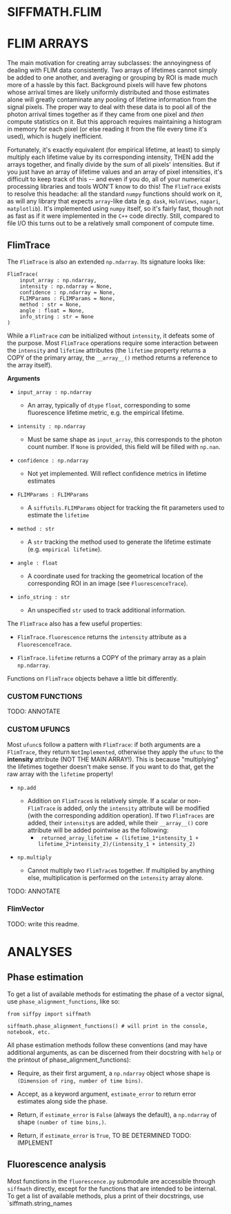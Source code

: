 # SIFFMATH.FLIM

# FLIM ARRAYS

The main motivation for creating array subclasses: the annoyingness of
dealing with FLIM data consistently. Two arrays of lifetimes cannot
simply be added to one another, and averaging or grouping by ROI is made
much more of a hassle by this fact. Background pixels will have few photons
whose arrival times are likely uniformly distributed and those estimates alone
will greatly contaminate any pooling of lifetime information from the signal
pixels. The proper way to deal with these data is to pool all of the photon
arrival times together as if they came from one pixel and *then* compute
statistics on it. But this approach requires maintaining a histogram in memory
for each pixel (or else reading it from the file every time it's used), which
is hugely inefficient.

Fortunately, it's exactly equivalent (for empirical lifetime,
at least) to simply multiply each lifetime value by its corresponding intensity,
THEN add the arrays together, and finally divide by the sum of all pixels' intensities.
But if you just have an array of lifetime values and an array of pixel intensities,
it's difficult to keep track of this -- and even if you do, all of your numerical
processing libraries and tools WON'T know to do this! The `FlimTrace` exists to
resolve this headache: all the standard `numpy` functions should work on it, as
will any library that expects `array`-like data (e.g. `dask`, `HoloViews`, `napari`,
`matplotlib`). It's implemented using `numpy` itself, so it's fairly fast, though
not as fast as if it were implemented in the `C++` code directly. Still, compared to
file I/O this turns out to be a relatively small component of compute time. 

## **FlimTrace**

The `FlimTrace` is also an extended `np.ndarray`. Its signature looks like:
```
FlimTrace(
    input_array : np.ndarray,
    intensity : np.ndarray = None,
    confidence : np.ndarray = None,
    FLIMParams : FLIMParams = None,
    method : str = None,
    angle : float = None,
    info_string : str = None
)
```

While a `FlimTrace` *can* be initialized without `intensity`, it defeats some of the
purpose. Most `FlimTrace` operations require some interaction between the `intensity`
and `lifetime` attributes (the `lifetime` property returns a COPY of the primary array,
the `__array__()` method returns a reference to the array itself).

**Arguments**

- `input_array : np.ndarray`
  - An array, typically of `dtype` `float`, corresponding to some fluorescence lifetime
  metric, e.g. the empirical lifetime.

- `intensity : np.ndarray`
  - Must be same shape as `input_array`, this corresponds to the photon count number.
  If `None` is provided, this field will be filled with `np.nan`.

- `confidence : np.ndarray`
  - Not yet implemented. Will reflect confidence metrics in lifetime estimates

- `FLIMParams : FLIMParams`
  - A `siffutils.FLIMParams` object for tracking the fit parameters used to estimate the `lifetime`

- `method : str`
  - A `str` tracking the method used to generate the lifetime estimate (e.g. `empirical lifetime`).

- `angle : float`
  - A coordinate used for tracking the geometrical location of the corresponding ROI in an image (see `FluorescenceTrace`).

- `info_string : str`
  - An unspecified `str` used to track additional information.

The `FlimTrace` also has a few useful properties:

- `FlimTrace.fluorescence` returns the `intensity` attribute as a `FluorescenceTrace`.

- `FlimTrace.lifetime` returns a COPY of the primary array as a plain `np.ndarray`.

Functions on `FlimTrace` objects behave a little bit differently.

### CUSTOM FUNCTIONS

TODO: ANNOTATE

### CUSTOM UFUNCS

Most `ufunc`s follow a pattern with `FlimTrace`: if both arguments are a `FlimTrace`, they
return `NotImplemented`, otherwise they apply the `ufunc` to the **intensity** attribute
(NOT THE MAIN ARRAY!). This is because "multiplying" the lifetimes together doesn't make sense.
If you want to do that, get the raw array with the `lifetime` property!

- `np.add`
  - Addition on `FlimTrace`s is relatively simple. If a scalar or non-`FlimTrace` is added,
  only the `intensity` attribute will be modified (with the corresponding addition operation).
  If two `FlimTraces` are added, their `intensity`s are added, while their `__array__()` core
  attribute will be added pointwise as the following:
    - ``` returned_array_lifetime = (lifetime_1*intensity_1 + lifetime_2*intensity_2)/(intensity_1 + intensity_2)```

- `np.multiply`
  - Cannot multiply two `FlimTrace`s together. If multiplied by anything else, multiplication is performed
  on the `intensity` array alone.
    
TODO: ANNOTATE

### **FlimVector**

TODO: write this readme.

# ANALYSES

## Phase estimation

To get a list of available methods for estimating the phase of a vector signal, use
`phase_alignment_functions`, like so:

```
from siffpy import siffmath

siffmath.phase_alignment_functions() # will print in the console, notebook, etc.
```

All phase estimation methods follow these conventions (and may have additional arguments,
as can be discerned from their docstring with `help` or the printout of phase_alignment_functions):

- Require, as their first argument, a `np.ndarray` object whose shape is `(Dimension of ring, number of time bins)`.

- Accept, as a keyword argument, `estimate_error` to return error estimates along side the phase.

- Return, if `estimate_error` is `False` (always the default), a `np.ndarray` of shape `(number of time bins,)`.

- Return, if `estimate_error` is `True`, TO BE DETERMINED TODO: IMPLEMENT

## Fluorescence analysis

Most functions in the `fluorescence.py` submodule are accessible through `siffmath` directly, except for the
functions that are intended to be internal. To get a list of available methods, plus a print of their docstrings,
use `siffmath.string_names
